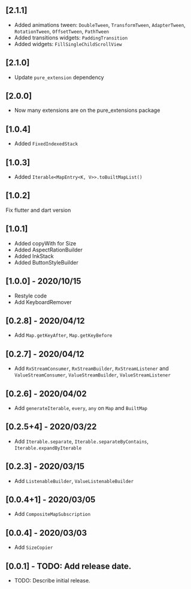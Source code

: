 ## [2.1.1]
- Added animations tween: `DoubleTween`, `TransformTween`, `AdapterTween`, `RotationTween`, `OffsetTween`, `PathTween`
- Added transitions widgets: `PaddingTransition`
- Added widgets: `FillSingleChildScrollView`

## [2.1.0]
- Update `pure_extension` dependency

## [2.0.0]
- Now many extensions are on the pure_extensions package

## [1.0.4]
- Added `FixedIndexedStack`

## [1.0.3]
- Added `Iterable<MapEntry<K, V>>.toBuiltMapList()`

## [1.0.2]
Fix flutter and dart version

## [1.0.1]
- Added copyWith for Size
- Added AspectRationBuilder
- Added InkStack
- Added ButtonStyleBuilder

## [1.0.0] - 2020/10/15
- Restyle code
- Add KeyboardRemover

## [0.2.8] - 2020/04/12
- Add `Map.getKeyAfter`, `Map.getKeyBefore`

## [0.2.7] - 2020/04/12
- Add `RxStreamConsumer`, `RxStreamBuilder`, `RxStreamListener` and `ValueStreamConsumer`, `ValueStreamBuilder`, `ValueStreamListener`

## [0.2.6] - 2020/04/02
- Add `generateIterable`, `every`, `any` on `Map` and `BuiltMap`

## [0.2.5+4] - 2020/03/22

- Add `Iterable.separate`, `Iterable.separateByContains`, `Iterable.expandByIterable`

## [0.2.3] - 2020/03/15

- Add `ListenableBuilder`, `ValueListenableBuilder`

## [0.0.4+1] - 2020/03/05

- Add `CompositeMapSubscription`

## [0.0.4] - 2020/03/03

- Add `SizeCopier`

## [0.0.1] - TODO: Add release date.

* TODO: Describe initial release.
